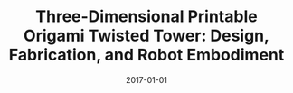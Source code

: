 ---
title: "Three-Dimensional Printable Origami Twisted Tower: Design, Fabrication, and Robot Embodiment"
collection: publications
category: manuscripts
permalink: /publication/2017_ral
excerpt: ''
date: 2017-01-01
venue: 'IEEE Robotics and Automation Letters (RA-L)'
paperurl: https://ieeexplore.ieee.org/document/7997599
citation: 'Liu, T., Wang, Y. and Lee, K. (2017). &quot;Three-Dimensional Printable Origami Twisted Tower: Design, Fabrication, and Robot Embodiment.&quot; <i>IEEE Robotics and Automation Letters (RA-L)</i>.'
---